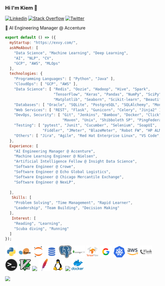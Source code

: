 ### Hi I'm Kiem 👋

<!--
**KiemNguyen/KiemNguyen** is a ✨ _special_ ✨ repository because its `README.md` (this file) appears on your GitHub profile.

Here are some ideas to get you started:

- 🔭 I’m currently working on ...
- 🌱 I’m currently learning ...
- 👯 I’m looking to collaborate on ...
- 🤔 I’m looking for help with ...
- 💬 Ask me about ...
- 📫 How to reach me: ...
- 😄 Pronouns: ...
- ⚡ Fun fact: ...
-->

[![Linkedin](https://img.shields.io/badge/-LinkedIn-222222?style=flat-square&logo=Linkedin&logoColor=white&link=https://www.linkedin.com/in/kiemnguyen/)](https://www.linkedin.com/in/kiemnguyen/)
[![Stack Overflow](https://img.shields.io/badge/-Stack%20Overflow-222222?style=flat-square&logo=stack-overflow&logoColor=white&link=https://stackoverflow.com/users/3926352/kiem-nguyen)](https://stackoverflow.com/users/3926352/kiem-nguyen)
[![Twitter](https://img.shields.io/badge/-Twitter-222222?style=flat-square&logo=twitter&logoColor=white&link=https://twitter.com/Kiem_Nguyen)](https://twitter.com/Kiem_Nguyen)


👨‍ AI Engineering Manager @ Accenture

```js
export default () => ({
  myStartup: "https://exvy.com/",
  askMeAbout: [
    "Data Science", "Machine Learning", "Deep Learning", 
    "AI", "NLP", "CV",
    "GCP", "AWS", "MLOps"
  ],
  technologies: {
    "Programming Languages": [ "Python", "Java" ],
    "CloudOps": [ "GCP", "AWS" ],
    "Data Science": [ "Redis", "Oozie", "Hadoop", "Hive", "Spark",
                      "TensorFlow", "Keras", "Pandas", "NumPy", "SciPy", 
                      "Matplotlib", "Seaborn", "Scikit-learn", "BeautifulSoup", "Plotly" ],
    "Databases": [ "Oracle", "SQLite", "PostgreSQL", "SQLAlchemy", "MongoDB" ],
    "Web Services": [ "REST", "Flask", "Gunicorn", "Celery", "Jinja2" ],
    "DevOps, Security": [ "Git", "Jenkins", "Bamboo", "Docker", "Click", 
                          "Maven", "Unix", "Shibboleth SP", "PingFederate" ],
    "Testing": [ "pytest", "Junit", "Cucumber", "Selenium", "SoapUI", 
                 "Fiddler", "JMeter", "BlazeMeter", "Robot FW", "HP ALM" ],
    "Others": [ "Jira", "Agile", "Red Hat Enterprise Linux", "VS Code", "PyCharm" ]
  },
  Experience: [
    "AI Engineering Manager @ Accenture",
    "Machine Learning Engineer @ Nielsen",
    "Artificial Intelligence Fellow @ Insight Data Science",
    "Software Engineer @ Crowe",
    "Software Engineer @ Echo Global Logistics",
    "Software Engineer @ Chicago Mercantile Exchange",
    "Software Engineer @ NexLP",

  ],
   Skills: [
    "Problem Solving", "Time Management", "Rapid Learner", 
    "Leadership", "Team Building", "Decision Making"
  ],
   Interest: [
    "Reading", "Learning",
    "Scuba diving", "Running" 
  ]
});
```

<img src="https://raw.githubusercontent.com/github/explore/80688e429a7d4ef2fca1e82350fe8e3517d3494d/topics/python/python.png" height='40'> <img src="https://raw.githubusercontent.com/github/explore/80688e429a7d4ef2fca1e82350fe8e3517d3494d/topics/scikit-learn/scikit-learn.png" height='40'> <img src="https://raw.githubusercontent.com/github/explore/80688e429a7d4ef2fca1e82350fe8e3517d3494d/topics/jupyter-notebook/jupyter-notebook.png" height='40'> <img src="https://raw.githubusercontent.com/github/explore/80688e429a7d4ef2fca1e82350fe8e3517d3494d/topics/sql/sql.png" height='40'> <img src="https://raw.githubusercontent.com/github/explore/80688e429a7d4ef2fca1e82350fe8e3517d3494d/topics/postgresql/postgresql.png" height='40'> <img src="https://raw.githubusercontent.com/github/explore/80688e429a7d4ef2fca1e82350fe8e3517d3494d/topics/mongodb/mongodb.png" height='40'> <img src="https://raw.githubusercontent.com/github/explore/80688e429a7d4ef2fca1e82350fe8e3517d3494d/topics/tensorflow/tensorflow.png" height='40'> <img src="https://raw.githubusercontent.com/github/explore/80688e429a7d4ef2fca1e82350fe8e3517d3494d/topics/google/google.png" height='40'> <img src="https://raw.githubusercontent.com/github/explore/80688e429a7d4ef2fca1e82350fe8e3517d3494d/topics/kubernetes/kubernetes.png" height='40'> <img src="https://raw.githubusercontent.com/github/explore/fbceb94436312b6dacde68d122a5b9c7d11f9524/topics/aws/aws.png" height='40'> <img src="https://raw.githubusercontent.com/github/explore/80688e429a7d4ef2fca1e82350fe8e3517d3494d/topics/flask/flask.png" height='40'> <img src="https://raw.githubusercontent.com/github/explore/d92924b1d925bb134e308bd29c9de6c302ed3beb/topics/terminal/terminal.png" height='40'> <img src="https://raw.githubusercontent.com/github/explore/80688e429a7d4ef2fca1e82350fe8e3517d3494d/topics/vim/vim.png" height='40'> <img src="https://github.githubassets.com/images/icons/emoji/octocat.png" height='40'> <img src="https://raw.githubusercontent.com/github/explore/80688e429a7d4ef2fca1e82350fe8e3517d3494d/topics/maven/maven.png" height='40'> <img src = "https://raw.githubusercontent.com/github/explore/80688e429a7d4ef2fca1e82350fe8e3517d3494d/topics/linux/linux.png" height='40'> <img src="https://www.nagios.com/wp-content/uploads/2018/04/RedHat-logo.jpg" height='40'> <img src="https://raw.githubusercontent.com/github/explore/80688e429a7d4ef2fca1e82350fe8e3517d3494d/topics/docker/docker.png" height='40'> 

<img src ="https://github-readme-stats-omega-umber.vercel.app/api?username=KiemNguyen">
